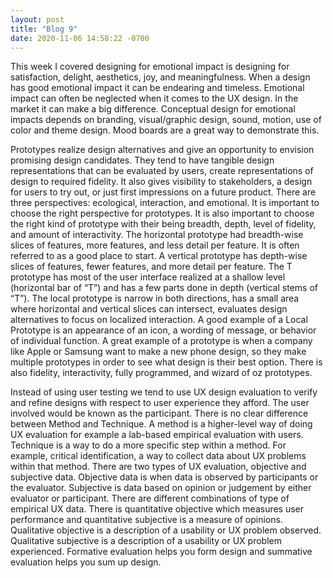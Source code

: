 ```yaml
---
layout: post
title: "Blog 9"
date: 2020-11-06 14:58:22 -0700
---
```


This week I covered designing for emotional impact is designing for satisfaction, delight, aesthetics, joy, and meaningfulness. When a design has good emotional impact it can be endearing and timeless. Emotional impact can often be neglected when it comes to the UX design. In the market it can make a big difference. Conceptual design for emotional impacts depends on branding, visual/graphic design, sound, motion, use of color and theme design. Mood boards are a great way to demonstrate this.

Prototypes realize design alternatives and give an opportunity to envision promising design candidates. They tend to have tangible design representations that can be evaluated by users, create representations of design to required fidelity. It also gives visibility to stakeholders, a design for users to try out, or just first impressions on a future product. There are three perspectives: ecological, interaction, and emotional. It is important to choose the right perspective for prototypes. It is also important to choose the right kind of prototype with their being breadth, depth, level of fidelity, and amount of interactivity. The horizontal prototype had breadth-wise slices of features, more features, and less detail per feature. It is often referred to as a good place to start. A vertical prototype has depth-wise slices of features, fewer features, and more detail per feature. The T prototype has most of the user interface realized at a shallow level (horizontal bar of “T”) and has a few parts done in depth (vertical stems of “T”). The local prototype is narrow in both directions, has a small area where horizontal and vertical slices can intersect, evaluates design alternatives to focus on localized interaction. A good example of a Local Prototype is an appearance of an icon, a wording of message, or behavior of individual function. A great example of a prototype is when a company like Apple or Samsung want to make a new phone design, so they make multiple prototypes in order to see what design is their best option. There is also fidelity, interactivity, fully programmed, and wizard of oz prototypes.

Instead of using user testing we tend to use UX design evaluation to verify and refine designs with respect to user experience they afford. The user involved would be known as the participant. There is no clear difference between Method and Technique. A method is a higher-level way of doing UX evaluation for example a lab-based empirical evaluation with users. Technique is a way to do a more specific step within a method. For example, critical identification, a way to collect data about UX problems within that method. There are two types of UX evaluation, objective and subjective data. Objective data is when data is observed by participants or the evaluator. Subjective is data based on opinion or judgement by either evaluator or participant. There are different combinations of type of empirical UX data. There is quantitative objective which measures user performance and quantitative subjective is a measure of opinions. Qualitative objective is a description of a usability or UX problem observed. Qualitative subjective is a description of a usability or UX problem experienced. Formative evaluation helps you form design and summative evaluation helps you sum up design.
